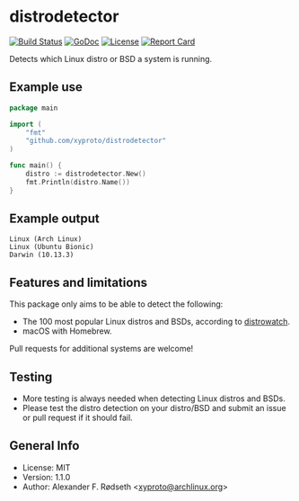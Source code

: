 # distrodetector

[![Build Status](https://travis-ci.org/xyproto/distrodetector.svg?branch=master)](https://travis-ci.org/xyproto/distrodetector) [![GoDoc](https://godoc.org/github.com/xyproto/distrodetector?status.svg)](http://godoc.org/github.com/xyproto/distrodetector) [![License](http://img.shields.io/badge/license-MIT-green.svg?style=flat)](https://raw.githubusercontent.com/xyproto/distrodetector/master/LICENSE) [![Report Card](https://img.shields.io/badge/go_report-A+-brightgreen.svg?style=flat)](http://goreportcard.com/report/xyproto/distrodetector)

Detects which Linux distro or BSD a system is running.

## Example use

```go
package main

import (
	"fmt"
	"github.com/xyproto/distrodetector"
)

func main() {
	distro := distrodetector.New()
	fmt.Println(distro.Name())
}
```
## Example output

    Linux (Arch Linux)
    Linux (Ubuntu Bionic)
    Darwin (10.13.3)

## Features and limitations

This package only aims to be able to detect the following:

* The 100 most popular Linux distros and BSDs, according to [distrowatch](https://distrowatch.com/).
* macOS with Homebrew.

Pull requests for additional systems are welcome!

## Testing

* More testing is always needed when detecting Linux distros and BSDs.
* Please test the distro detection on your distro/BSD and submit an issue or pull request if it should fail.

## General Info

* License: MIT
* Version: 1.1.0
* Author: Alexander F. Rødseth &lt;xyproto@archlinux.org&gt;
